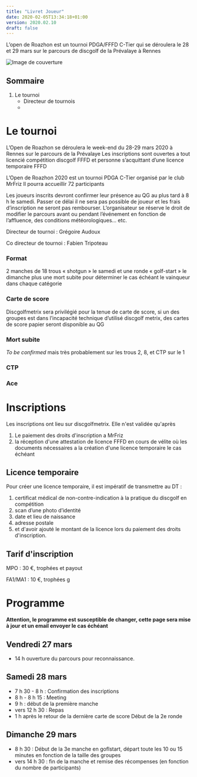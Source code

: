 ```yaml
---
title: "Livret Joueur"
date: 2020-02-05T13:34:18+01:00
version: 2020.02.10
draft: false
---
```


L’open de Roazhon est un tournoi PDGA/FFFD C-Tier qui se déroulera le 28 et 29 mars sur le parcours de discgolf de la Prévalaye à Rennes

![Image de couverture](/cover.jpg)

## Sommaire

 1. Le tournoi
    - Directeur de tournois
    - 


# Le tournoi

L’Open de Roazhon se déroulera le week-end du 28-29 mars 2020 à Rennes sur le parcours de la Prévalaye
Les inscriptions sont ouvertes a tout licencié compétition discgolf FFFD et personne s’acquittant d’une licence temporaire FFFD

L’Open de Roazhon 2020 est un tournoi PDGA C-Tier organisé par le club MrFriz
Il pourra accueillir 72 participants

Les joueurs inscrits devront confirmer leur présence au QG au plus tard à 8 h le samedi. Passer ce délai il ne sera pas possible de joueur et les frais d’inscription ne seront pas rembourser.
L’organisateur se réserve le droit de modifier le parcours avant ou pendant l’événement en fonction de l’affluence, des
conditions météorologiques… etc.

Directeur de tournoi
: Grégoire Audoux

Co directeur de tournoi
: Fabien Tripoteau

### Format
2 manches de 18 trous « shotgun » le samedi et une ronde « golf-start » le dimanche plus une mort subite pour déterminer le cas échéant le vainqueur dans chaque catégorie

### Carte de score
Discgolfmetrix sera privilégié pour la tenue de carte de score, si un des groupes est dans l’incapacité technique d’utilisé discgolf metrix, des cartes de score papier seront disponible au QG

### Mort subite
_To be confirmed_ mais très probablement sur les trous 2, 8, et CTP sur le 1

### CTP

### Ace

# Inscriptions

Les inscriptions ont lieu sur discgolfmetrix. Elle n'est validée qu'après
1. Le paiement des droits d'inscription a MrFriz
2. la réception d'une attestation de licence FFFD en cours de vélite où les documents nécessaires a la création d'une licence temporaire le cas échéant


## Licence temporaire

Pour créer une licence temporaire, il est impératif de transmettre au DT :
1. certificat médical de non-contre-indication à la pratique du discgolf en compétition
2. scan d’une photo d’identité
3. date et lieu de naissance
4. adresse postale
5. et d'avoir ajouté le montant de la licence lors du paiement des droits d'inscription. 

## Tarif d'inscription

MPO
: 30 €, trophées et payout

FA1/MA1
: 10 €, trophées g

# Programme

__Attention, le programme est susceptible de changer, cette page sera mise à jour et un email envoyer le cas échéant__

## Vendredi 27 mars

- 14 h ouverture du parcours pour reconnaissance.

## Samedi 28 mars

- 7 h 30 - 8 h : Confirmation des inscriptions
- 8 h - 8 h 15 : Meeting
- 9 h : début de la première manche
- vers 12 h 30 : Repas 
- 1 h après le retour de la dernière carte de score Début de la 2e ronde

## Dimanche 29 mars

 - 8 h 30 : Début de la 3e manche en goflstart, départ toute les 10 ou 15 minutes en fonction de la taille des groupes
 - vers 14 h 30 : fin de la manche et remise des récompenses (en fonction du nombre de participants)
